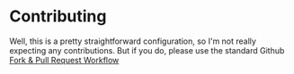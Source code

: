 # Contributing

Well, this is a pretty straightforward configuration, so I'm not really expecting any contributions.  But if you do, please use the standard Github [Fork & Pull Request Workflow](https://gist.github.com/Chaser324/ce0505fbed06b947d962)
